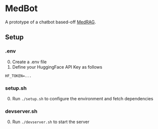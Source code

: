 # MedBot
A prototype of a chatbot based-off [MedRAG](https://huggingface.co/datasets/MedRAG/).

## Setup

### .env
0. Create a .env file
0. Define your HuggingFace API Key as follows
```
HF_TOKEN=...
```

### setup.sh
0. Run `./setup.sh` to configure the environment and fetch dependencies

### devserver.sh
0. Run `./devserver.sh` to start the server

